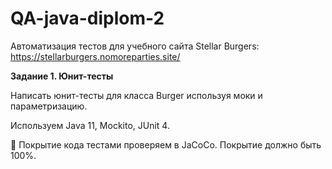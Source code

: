 # QA-java-diplom-2
Автоматизация тестов для учебного сайта Stellar Burgers:  https://stellarburgers.nomoreparties.site/

**Задание 1. Юнит-тесты**

Написать юнит-тесты для класса Burger используя моки и параметризацию.

Используем Java 11, Mockito, JUnit 4.

🏁 Покрытие кода тестами проверяем в JaCoCo. Покрытие должно быть 100%.
